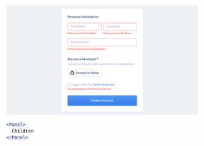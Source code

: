 <div class="examples">
  <div class="example">
    <a href="public/images/components/Panel/1.png">
      <img src="public/images/components/Panel/1.png" alt="Panel 1" />
    </a>
  </div>
</div>

```jsx
<Panel>
  Children
</Panel>
```
